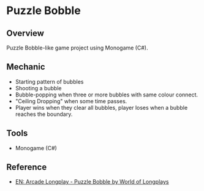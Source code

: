 # Puzzle Bobble

## Overview

Puzzle Bobble-like game project using Monogame (C#).

## Mechanic

- Starting pattern of bubbles
- Shooting a bubble
- Bubble-popping when three or more bubbles with same colour connect.
- "Ceiling Dropping" when some time passes.
- Player wins when they clear all bubbles, player loses when a bubble reaches the boundary.

## Tools

- Monogame (C#)

## Reference

- [EN: Arcade Longplay - Puzzle Bobble by World of Longplays](https://www.youtube.com/watch?v=F1I0lzM_UZI)
